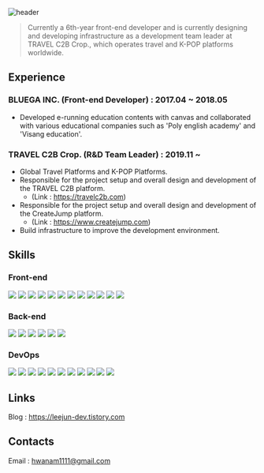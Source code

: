 ![header](https://capsule-render.vercel.app/api?type=waving&color=gradient&text=Welcome!&height=300)

> Currently a 6th-year front-end developer and is currently designing and developing infrastructure as a development team leader at TRAVEL C2B Crop., which operates travel and K-POP platforms worldwide.

## Experience

### BLUEGA INC. (Front-end Developer) : 2017.04 ~ 2018.05
- Developed e-running education contents with canvas and collaborated with various educational companies such as 'Poly english academy' and 'Visang education'.

### TRAVEL C2B Crop. (R&D Team Leader) : 2019.11 ~
- Global Travel Platforms and K-POP Platforms.
- Responsible for the project setup and overall design and development of the TRAVEL C2B platform.
  - (Link : https://travelc2b.com)
- Responsible for the project setup and overall design and development of the CreateJump platform.
  - (Link : https://www.createjump.com)
- Build infrastructure to improve the development environment.

## Skills
### Front-end
![](https://img.shields.io/badge/HTML5-E34F26?style=flat-square&logo=HTML5&logoColor=white) ![](https://img.shields.io/badge/CSS3-1572B6?style=flat-square&logo=CSS3&logoColor=white) ![](https://img.shields.io/badge/Sass-CC6699?style=flat-square&logo=Sass&logoColor=white) ![](https://img.shields.io/badge/JavaScript-F7DF1E?style=flat-square&logo=JavaScript&logoColor=white) ![](https://img.shields.io/badge/TypeScript-3178C6?style=flat-square&logo=TypeScript&logoColor=white) ![](https://img.shields.io/badge/NodeJS-339933?style=flat-square&logo=Node.js&logoColor=white) ![](https://img.shields.io/badge/Npm-CB3837?style=flat-square&logo=npm&logoColor=white) ![](https://img.shields.io/badge/ReactJS-61DAFB?style=flat-square&logo=React&logoColor=white) ![](https://img.shields.io/badge/NextJS-000000?style=flat-square&logo=Next.js&logoColor=white) ![](https://img.shields.io/badge/Babel-F9DC3E?style=flat-square&logo=Babel&logoColor=white) ![](https://img.shields.io/badge/Webpack-8DD6F9?style=flat-square&logo=Webpack&logoColor=white) ![](https://img.shields.io/badge/ReactQuery-FF4154?style=flat-square&logo=ReactQuery&logoColor=white)

### Back-end
![](https://img.shields.io/badge/JavaScript-F7DF1E?style=flat-square&logo=JavaScript&logoColor=white)  ![](https://img.shields.io/badge/TypeScript-3178C6?style=flat-square&logo=TypeScript&logoColor=white) ![](https://img.shields.io/badge/NodeJS-339933?style=flat-square&logo=Node.js&logoColor=white)  ![](https://img.shields.io/badge/Npm-CB3837?style=flat-square&logo=npm&logoColor=white) ![](https://img.shields.io/badge/ExpressJS-000000?style=flat-square&logo=Express&logoColor=white) ![](https://img.shields.io/badge/NestJS-E0234E?style=flat-square&logo=NestJS&logoColor=white) 

### DevOps
![](https://img.shields.io/badge/MySQL-4479A1?style=flat-square&logo=MySQL&logoColor=white) ![](https://img.shields.io/badge/PostgreSQL-4169E1?style=flat-square&logo=PostgreSQL&logoColor=white) ![](https://img.shields.io/badge/AWS-232F3E?style=flat-square&logo=AmazonAWS&logoColor=white)  ![](https://img.shields.io/badge/AWS_EC2-FF9900?style=flat-square&logo=AmazonEC2&logoColor=white)  ![](https://img.shields.io/badge/AWS_S3-569A31?style=flat-square&logo=AmazonS3&logoColor=white) ![](https://img.shields.io/badge/AWS_RDS-569A31?style=flat-square&logo=AmazonRDS&logoColor=white)  ![](https://img.shields.io/badge/AWS_CodeDeploy-232F3E?style=flat-square&logo=AmazonAWS&logoColor=white) ![](https://img.shields.io/badge/AWS_CloudFront-232F3E?style=flat-square&logo=AmazonAWS&logoColor=white) ![](https://img.shields.io/badge/Git-F05032?style=flat-square&logo=Git&logoColor=white) ![](https://img.shields.io/badge/Github-181717?style=flat-square&logo=Github&logoColor=white) ![](https://img.shields.io/badge/Github_Actions-2088FF?style=flat-square&logo=GitHub-Actions&logoColor=white)

## Links
Blog : https://leejun-dev.tistory.com


## Contacts
Email : hwanam1111@gmail.com

